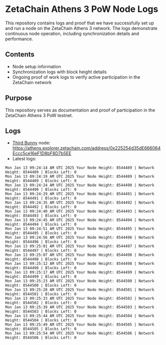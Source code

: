 # ZetaChain Athens 3 PoW Node Logs
This repository contains logs and proof that we have successfully set up and run a node on the ZetaChain Athens 3 network. The logs demonstrate continuous node operation, including synchronization details and performance.

## Contents
- Node setup information
- Synchronization logs with block height details
- Ongoing proof of work logs to verify active participation in the ZetaChain network

## Purpose
This repository serves as documentation and proof of participation in the ZetaChain Athens 3 PoW testnet.

## Logs

- [Third Bunny](https://thirdbunny.xyz/) node: https://athens.explorer.zetachain.com/address/0x225254d35dE666064Eccc5ce16eF1D8bF8D7b5EE
- Latest logs:
```
Mon Jan 13 09:24:14 AM UTC 2025 Your Node Height: 8544489 | Network Height: 8544489 | Blocks Left: 0
Mon Jan 13 09:24:19 AM UTC 2025 Your Node Height: 8544489 | Network Height: 8544489 | Blocks Left: 0
Mon Jan 13 09:24:24 AM UTC 2025 Your Node Height: 8544490 | Network Height: 8544490 | Blocks Left: 0
Mon Jan 13 09:24:29 AM UTC 2025 Your Node Height: 8544491 | Network Height: 8544491 | Blocks Left: 0
Mon Jan 13 09:24:35 AM UTC 2025 Your Node Height: 8544492 | Network Height: 8544492 | Blocks Left: 0
Mon Jan 13 09:24:40 AM UTC 2025 Your Node Height: 8544493 | Network Height: 8544493 | Blocks Left: 0
Mon Jan 13 09:24:45 AM UTC 2025 Your Node Height: 8544494 | Network Height: 8544494 | Blocks Left: 0
Mon Jan 13 09:24:51 AM UTC 2025 Your Node Height: 8544495 | Network Height: 8544495 | Blocks Left: 0
Mon Jan 13 09:24:56 AM UTC 2025 Your Node Height: 8544496 | Network Height: 8544496 | Blocks Left: 0
Mon Jan 13 09:25:01 AM UTC 2025 Your Node Height: 8544497 | Network Height: 8544497 | Blocks Left: 0
Mon Jan 13 09:25:07 AM UTC 2025 Your Node Height: 8544498 | Network Height: 8544498 | Blocks Left: 0
Mon Jan 13 09:25:12 AM UTC 2025 Your Node Height: 8544498 | Network Height: 8544498 | Blocks Left: 0
Mon Jan 13 09:25:17 AM UTC 2025 Your Node Height: 8544499 | Network Height: 8544499 | Blocks Left: 0
Mon Jan 13 09:25:23 AM UTC 2025 Your Node Height: 8544500 | Network Height: 8544500 | Blocks Left: 0
Mon Jan 13 09:25:28 AM UTC 2025 Your Node Height: 8544501 | Network Height: 8544501 | Blocks Left: 0
Mon Jan 13 09:25:33 AM UTC 2025 Your Node Height: 8544502 | Network Height: 8544502 | Blocks Left: 0
Mon Jan 13 09:25:39 AM UTC 2025 Your Node Height: 8544503 | Network Height: 8544503 | Blocks Left: 0
Mon Jan 13 09:25:44 AM UTC 2025 Your Node Height: 8544504 | Network Height: 8544504 | Blocks Left: 0
Mon Jan 13 09:25:49 AM UTC 2025 Your Node Height: 8544505 | Network Height: 8544505 | Blocks Left: 0
Mon Jan 13 09:25:54 AM UTC 2025 Your Node Height: 8544506 | Network Height: 8544506 | Blocks Left: 0
```
